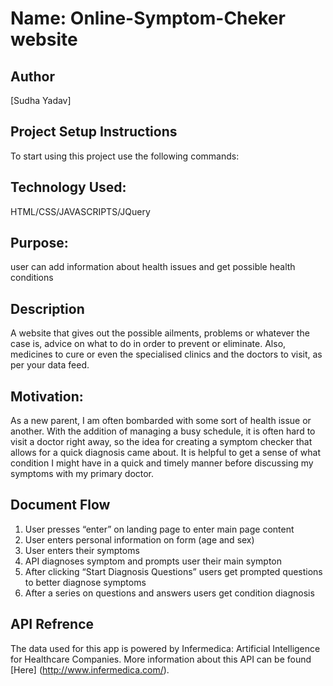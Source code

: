 # Name: Online-Symptom-Cheker website
## Author
[Sudha Yadav]
## Project Setup Instructions
To start using this project use the following commands:



## Technology Used:
HTML/CSS/JAVASCRIPTS/JQuery

## Purpose:

user can add information about health issues and get possible health conditions

## Description

A website that gives out the possible ailments, problems or whatever the case is, advice on what to do in order to prevent or eliminate. Also, medicines to cure or even the specialised clinics and the doctors to visit, as per your data feed.

## Motivation:

As a new parent, I am often  bombarded with some sort of health issue or another. With the addition of managing a busy schedule, it is often hard to visit a doctor right away, so the idea for creating a symptom checker that allows for a quick diagnosis came about. It is helpful to get a sense of what condition I might have in a quick and timely manner before discussing my symptoms with my primary doctor.

## Document Flow

1) User presses “enter” on landing page to enter main page content
2) User enters personal information on form (age and sex)
3) User enters their symptoms
4) API diagnoses symptom and prompts user their main sympton
5) After clicking “Start Diagnosis Questions” users get prompted questions to better diagnose symptoms
6) After a series on questions and answers users get condition diagnosis

## API Refrence

The data used for this app is powered by Infermedica: Artificial Intelligence for Healthcare Companies.
More information about this API can be found [Here] (http://www.infermedica.com/).



